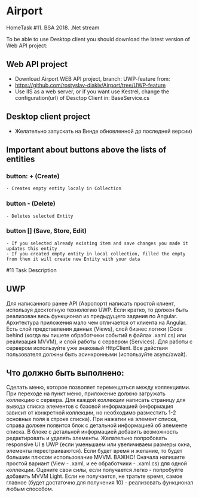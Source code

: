 # Airport
HomeTask #11. BSA 2018. .Net stream

To be able to use Desktop client you should download the latest version of Web API project:

## Web API project
 - Download Airport WEB API project, branch: UWP-feature from:
 - https://github.com/rostyslav-diakiv/Airport/tree/UWP-feature
 - Use IIS as a web server, or if you want use Kestrel, change the configuration(url) of Desctop Client in: BaseService.cs

## Desktop client project
 - Желательно запускать на Винде обновленной до последней версии)

 ## Important about buttons above the lists of entities
 ### button: + (Create)
    - Creates empty entity localy in Collection
 ### button - (Delete)
    - Deletes selected Entity
 ### button [] (Save, Store, Edit)
    - If you selected already existing item and save changes you made it updates this entity
    - If you created empty entity in local collection, filled the empty from then it will create new Entity with your data

#11 Task Description

## UWP

Для написанного ранее API (Аэропорт) написать простой клиент, используя десктопную технологию UWP. Если кратко, то должен быть реализован весь функционал из предыдущего задания по Angular. Архитектура приложения мало чем отличается от клиента на Angular. Есть слой представления данных (Views), слой бизнес логики (Code behind (когда вы пишете обработчики событий в файлах .xaml.cs) или реализация MVVМ), и слой работы с сервером (Services). Для работы с сервером используйте уже знакомый HttpClient. Все действия пользователя должны быть асинхронными (используйте async/await).

## Что должно быть выполнено:

Сделать меню, которое позволяет перемещаться между коллекциями.
При переходе на пункт меню, приложение должно загружать коллекцию с сервера.
Для каждой коллекции написать страницу для вывода списка элементов с базовой информацией (информация зависит от конкретной коллекции, но необходимо разместить 1-2 основных поля в строке списка).
При нажатии на элемент списка, справа должен появится блок с детальной информацией об элементе списка.
В блоке с детальной информацией добавить возможность редактировать и удалять элементы.
Желательно попробовать responsive UI в UWP (если уменьшаем или увеличиваем размеры окна, элементы перестраиваются).
Если будет время и желание, то будет большим плюсом использование MVVM. ВАЖНО! Сначала напишите простой вариант (View - .xaml, и ее обработчики - .xaml.cs) для одной коллекции. Оцените свои силы, если получается легко - попробуйте добавить MVVM Light. Если не получается, не тратьте время, самое главное (будет достаточно для получения 10) - реализовать функционал любым способом.
